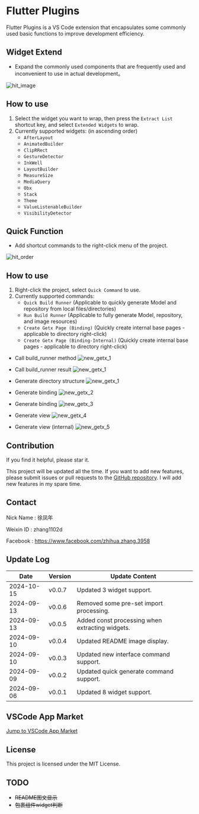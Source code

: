 # Flutter Plugins

Flutter Plugins is a VS Code extension that encapsulates some commonly used basic functions to improve development efficiency.

## Widget Extend

- Expand the commonly used components that are frequently used and inconvenient to use in actual development。

![hit_image](https://m.qpic.cn/psc?/V51FA3BJ32r9zS4Pz0IS028JeT229j0A/TmEUgtj9EK6.7V8ajmQrEJgUY9CkCuzICNYVn05iYHAejHuWhwz4G6JPwvXLO0EoLcfdJ2KJppMv9S4xbYVDwmr28An.wEy.A9lcpWsc*QE!/b&bo=dgHPAQAAAAADF4s!&rf=viewer_4)

## How to use

1. Select the widget you want to wrap, then press the `Extract List` shortcut key, and select `Extended Widgets` to wrap.
2. Currently supported widgets: (in ascending order)
    - `AfterLayout`
    - `AnimatedBuilder`
    - `ClipRRect`
    - `GestureDetector`
    - `InkWell`
    - `LayoutBuilder`
    - `MeasureSize`
    - `MediaQuery`
    - `Obx`
    - `Stack`
    - `Theme`
    - `ValueListenableBuilder`
    - `VisibilityDetector`

## Quick Function

- Add shortcut commands to the right-click menu of the project.

![hit_order](https://m.qpic.cn/psc?/V51FA3BJ32r9zS4Pz0IS028JeT229j0A/TmEUgtj9EK6.7V8ajmQrEJgUY9CkCuzICNYVn05iYHD.lhmdZiS80y7mzMAOg.lVmbf2uId5Ey3viPG*EaocOCQL7l6BowiM25fmSJR67lM!/b&bo=JQKRAAAAAAADF4Q!&rf=viewer_4)


## How to use

1. Right-click the project, select `Quick Command` to use.
2. Currently supported commands:
    - `Quick Build Runner` (Applicable to quickly generate Model and repository from local files/directories) 
    - `Run Build Runner` (Applicable to fully generate Model, repository, and image resources)
    - `Create Getx Page (Binding)` (Quickly create internal base pages - applicable to directory right-click)
    - `Create Getx Page (Binding-Internal)` (Quickly create internal base pages - applicable to directory right-click)

- Call build_runner method
![new_getx_1](https://m.qpic.cn/psc?/V51FA3BJ32r9zS4Pz0IS028JeT229j0A/TmEUgtj9EK6.7V8ajmQrEJgUY9CkCuzICNYVn05iYHBszHAYqex*nghI79thS4*7Wz0vvnYBMVLC2Fy.yUeNH67q5I79ykt9SE8wjxKqEXI!/b&bo=8AKsAQAAAAADB30!&rf=viewer_4)

- Call build_runner result
![new_getx_1](https://m.qpic.cn/psc?/V51FA3BJ32r9zS4Pz0IS028JeT229j0A/TmEUgtj9EK6.7V8ajmQrEJgUY9CkCuzICNYVn05iYHBj63.EAi1dnrF1UdWyXZhOCfW65iAUjb2EAjFsQkMkUZtH*w8ezTV8dPJAT4cB*6A!/b&bo=DAQ5AgAAAAADFwE!&rf=viewer_4)

- Generate directory structure
![new_getx_1](https://m.qpic.cn/psc?/V51FA3BJ32r9zS4Pz0IS028JeT229j0A/TmEUgtj9EK6.7V8ajmQrEOnhRa1ObNeut5ljc0i0D.YgIRJvQk8K462OhcbBU1l1NlJMfHsERzSPaSXzXdHxf2TRjVPPrK7KdmrAouGiBJo!/b&bo=UwGyAAAAAAADF9I!&rf=viewer_4)

- Generate binding
![new_getx_2](https://m.qpic.cn/psc?/V51FA3BJ32r9zS4Pz0IS028JeT229j0A/TmEUgtj9EK6.7V8ajmQrEOnhRa1ObNeut5ljc0i0D.ah15XlEZAI4TK*GHHgYka10AekVf0.DT5GPM.okJGPJmXXMfWMod4DUl0GghOmKJE!/b&bo=6ALwAAAAAAADFyg!&rf=viewer_4)

- Generate binding
![new_getx_3](https://m.qpic.cn/psc?/V51FA3BJ32r9zS4Pz0IS028JeT229j0A/TmEUgtj9EK6.7V8ajmQrEOnhRa1ObNeut5ljc0i0D.bbpi*YApI46yRqK66.*SDm*0Rwn6nI*eQ73q23AkRkEI2yy.sLyJQGBYiHsVfXzSI!/b&bo=8wG6AQAAAAADF3s!&rf=viewer_4)

- Generate view
![new_getx_4](https://m.qpic.cn/psc?/V51FA3BJ32r9zS4Pz0IS028JeT229j0A/TmEUgtj9EK6.7V8ajmQrEOnhRa1ObNeut5ljc0i0D.Zbi*0gaHD9xWovrIiPIYnb1h8fnf.l4hESLLOMq18ie.ndFgg69QDT0GvN93L.fls!/b&bo=wwJRAwAAAAADJ5E!&rf=viewer_4)

- Generate view (internal)
![new_getx_5](https://m.qpic.cn/psc?/V51FA3BJ32r9zS4Pz0IS028JeT229j0A/TmEUgtj9EK6.7V8ajmQrEGOD9DSw4C1bXrlrYUUuWfXvyGcOXSo8Lt4VtWBMSl4lIKJVYCcwITQ2YYX7qXpvHQZyJeIzWyrd4Ra*XDodj4Y!/b&bo=YwKaAQAAAAADB9g!&rf=viewer_4)

## Contribution

If you find it helpful, please star it.

This project will be updated all the time. If you want to add new features, please submit issues or pull requests to the [GitHub repository](https://github.com/ke112/vscode_plugins). I will add new features in my spare time.



## Contact
Nick Name : 徐凤年

Weixin ID : zhang1102d

Facebook : https://www.facebook.com/zhihua.zhang.3958

## Update Log

| Date       | Version | Update Content                                  |
| ---------- | ------- | ----------------------------------------------- |
| 2024-10-15 | v0.0.7  | Updated 3 widget support.         |
| 2024-09-13 | v0.0.6  | Removed some pre-set import processing.         |
| 2024-09-13 | v0.0.5  | Added const processing when extracting widgets. |
| 2024-09-10 | v0.0.4  | Updated README image display.                   |
| 2024-09-10 | v0.0.3  | Updated new interface command support.          |
| 2024-09-09 | v0.0.2  | Updated quick generate command support.         |
| 2024-09-06 | v0.0.1  | Updated 8 widget support.                       |


## VSCode App Market
[Jump to VSCode App Market](https://marketplace.visualstudio.com/items?itemName=zhangzhihua.flutter-plugins-zhangzhihua)


## License

This project is licensed under the MIT License.

## TODO 

- ~~README图文显示~~
- ~~包裹组件widget判断~~
